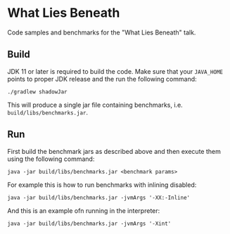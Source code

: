 # What Lies Beneath
Code samples and benchmarks for the "What Lies Beneath" talk.

## Build
JDK 11 or later is required to build the code. Make sure that your `JAVA_HOME` points to proper JDK release and the run the following command:
```
./gradlew shadowJar
```
This will produce a single jar file containing benchmarks, i.e. `build/libs/benchmarks.jar`.

## Run
First build the benchmark jars as described above and then execute them using the following command:
```
java -jar build/libs/benchmarks.jar <benchmark params>
```
For example this is how to run benchmarks with inlining disabled:
```
java -jar build/libs/benchmarks.jar -jvmArgs '-XX:-Inline'
```
And this is an example ofn running in the interpreter:
```
java -jar build/libs/benchmarks.jar -jvmArgs '-Xint'
```
